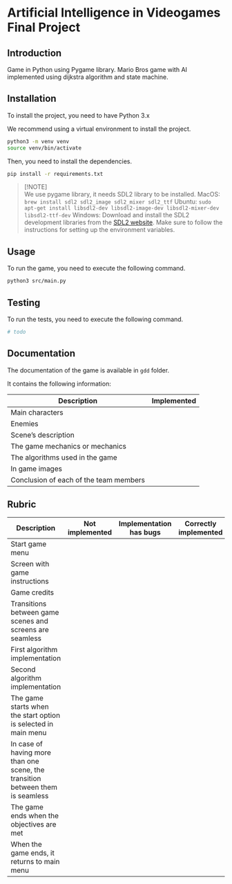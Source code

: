 # Artificial Intelligence in Videogames Final Project

## Introduction

Game in Python using Pygame library.
Mario Bros game with AI implemented using dijkstra algorithm and state machine.

## Installation

To install the project, you need to have Python 3.x

We recommend using a virtual environment to install the project.

```bash
python3 -m venv venv
source venv/bin/activate
```

Then, you need to install the dependencies.

```bash
pip install -r requirements.txt
```

> [!NOTE]\
> We use pygame library, it needs SDL2 library to be installed.
> MacOS: `brew install sdl2 sdl2_image sdl2_mixer sdl2_ttf`
> Ubuntu: `sudo apt-get install libsdl2-dev libsdl2-image-dev libsdl2-mixer-dev libsdl2-ttf-dev`
> Windows: Download and install the SDL2 development libraries from the [SDL2 website](https://www.libsdl.org/download-2.0.php). Make sure to follow the instructions for setting up the environment variables.

## Usage

To run the game, you need to execute the following command.

```bash
python3 src/main.py
```

## Testing

To run the tests, you need to execute the following command.

```bash
# todo
```

## Documentation

The documentation of the game is available in `gdd` folder.

It contains the following information:

| Description                            | Implemented |
| -------------------------------------- | ----------- |
| Main characters                        |             |
| Enemies                                |             |
| Scene’s description                    |             |
| The game mechanics or mechanics        |             |
| The algorithms used in the game        |             |
| In game images                         |             |
| Conclusion of each of the team members |             |

## Rubric

| Description                                                                    | Not implemented | Implementation has bugs | Correctly implemented |
| ------------------------------------------------------------------------------ | --------------- | ----------------------- | --------------------- |
| Start game menu                                                                |                 |                         |                       |
| Screen with game instructions                                                  |                 |                         |                       |
| Game credits                                                                   |                 |                         |                       |
| Transitions between game scenes and screens are seamless                       |                 |                         |                       |
| First algorithm implementation                                                 |                 |                         |                       |
| Second algorithm implementation                                                |                 |                         |                       |
| The game starts when the start option is selected in main menu                 |                 |                         |                       |
| In case of having more than one scene, the transition between them is seamless |                 |                         |                       |
| The game ends when the objectives are met                                      |                 |                         |                       |
| When the game ends, it returns to main menu                                    |                 |                         |                       |
